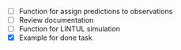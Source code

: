 - [ ] Function for assign predictions to observations
- [ ] Review documentation
- [ ] Function for LINTUL simulation
- [x] Example for done task
